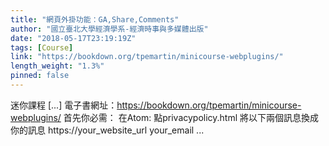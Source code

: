 ```yaml
---
title: "網頁外掛功能：GA,Share,Comments"
author: "國立臺北大學經濟學系-經濟時事與多媒體出版"
date: "2018-05-17T23:19:19Z"
tags: [Course]
link: "https://bookdown.org/tpemartin/minicourse-webplugins/"
length_weight: "1.3%"
pinned: false
---
```


迷你課程 [...] 電子書網址：https://bookdown.org/tpemartin/minicourse-webplugins/ 首先你必需： 在Atom: 點privacypolicy.html 將以下兩個訊息換成你的訊息 https://your_website_url your_email ...
